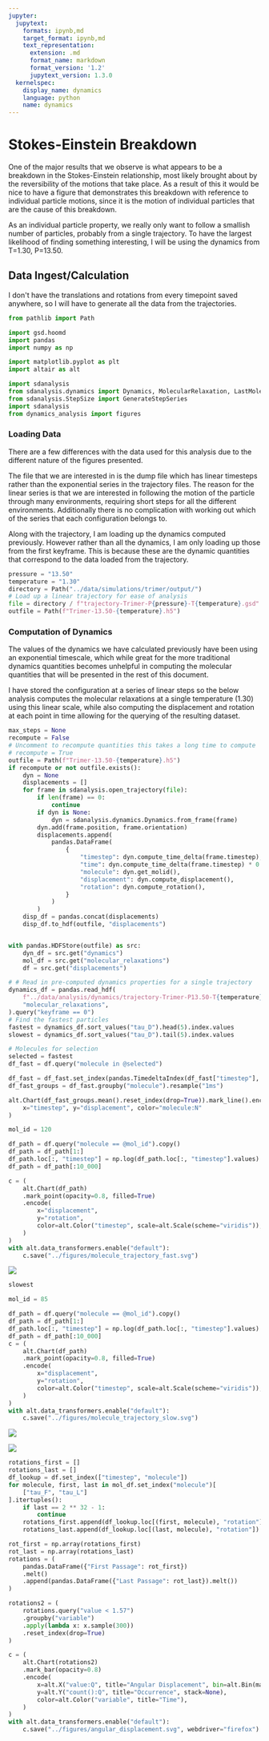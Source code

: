 ```yaml
---
jupyter:
  jupytext:
    formats: ipynb,md
    target_format: ipynb,md
    text_representation:
      extension: .md
      format_name: markdown
      format_version: '1.2'
      jupytext_version: 1.3.0
  kernelspec:
    display_name: dynamics
    language: python
    name: dynamics
---
```


# Stokes-Einstein Breakdown


One of the major results that we observe
is what appears to be a breakdown
in the Stokes-Einstein relationship,
most likely brought about by the reversibility of
the motions that take place.
As a result of this it would be nice to have
a figure that demonstrates this breakdown
with reference to individual particle motions,
since it is the motion of individual particles
that are the cause of this breakdown.

As an individual particle property,
we really only want to follow a smallish number of particles,
probably from a single trajectory.
To have the largest likelihood of
finding something interesting,
I will be using the dynamics from T=1.30, P=13.50.


## Data Ingest/Calculation


I don't have the translations and rotations from
every timepoint saved anywhere,
so I will have to generate all the data
from the trajectories.

```python
from pathlib import Path

import gsd.hoomd
import pandas
import numpy as np

import matplotlib.pyplot as plt
import altair as alt

import sdanalysis
from sdanalysis.dynamics import Dynamics, MolecularRelaxation, LastMolecularRelaxation
from sdanalysis.StepSize import GenerateStepSeries
import sdanalysis
from dynamics_analysis import figures

```

### Loading Data

There are a few differences with the data used for this analysis
due to the different nature of the figures presented.

The file that we are interested in is the dump file which has linear timesteps
rather than the exponential series in the trajectory files.
The reason for the linear series is that we are interested in
following the motion of the particle through many environments,
requiring short steps for all the different environments.
Additionally there is no complication with working out
which of the series that each configuration belongs to.

Along with the trajectory,
I am loading up the dynamics computed previously.
However rather than all the dynamics,
I am only loading up those from the first keyframe.
This is because these are the dynamic quantities that
correspond to the data loaded from the trajectory.

```python
pressure = "13.50"
temperature = "1.30"
directory = Path("../data/simulations/trimer/output/")
# Load up a linear trajectory for ease of analysis
file = directory / f"trajectory-Trimer-P{pressure}-T{temperature}.gsd"
outfile = Path(f"Trimer-13.50-{temperature}.h5")
```

### Computation of Dynamics

The values of the dynamics we have calculated previously
have been using an exponential timescale,
which while great for the more traditional dynamics quantities
becomes unhelpful in computing the molecular quantities
that will be presented in the rest of this document.

I have stored the configuration at a series of linear steps
so the below analysis computes the molecular relaxations
at a single temperature (1.30) using this linear scale,
while also computing the displacement and rotation
at each point in time allowing for the querying of the resulting dataset.

```python
max_steps = None
recompute = False
# Uncomment to recompute quantities this takes a long time to compute
# recompute = True
outfile = Path(f"Trimer-13.50-{temperature}.h5")
if recompute or not outfile.exists():
    dyn = None
    displacements = []
    for frame in sdanalysis.open_trajectory(file):
        if len(frame) == 0:
            continue
        if dyn is None:
            dyn = sdanalysis.dynamics.Dynamics.from_frame(frame)
        dyn.add(frame.position, frame.orientation)
        displacements.append(
            pandas.DataFrame(
                {
                    "timestep": dyn.compute_time_delta(frame.timestep),
                    "time": dyn.compute_time_delta(frame.timestep) * 0.005,
                    "molecule": dyn.get_molid(),
                    "displacement": dyn.compute_displacement(),
                    "rotation": dyn.compute_rotation(),
                }
            )
        )
    disp_df = pandas.concat(displacements)
    disp_df.to_hdf(outfile, "displacements")


with pandas.HDFStore(outfile) as src:
    dyn_df = src.get("dynamics")
    mol_df = src.get("molecular_relaxations")
    df = src.get("displacements")
```

```python
# # Read in pre-computed dynamics properties for a single trajectory
dynamics_df = pandas.read_hdf(
    f"../data/analysis/dynamics/trajectory-Trimer-P13.50-T{temperature}.h5",
    "molecular_relaxations",
).query("keyframe == 0")
# Find the fastest particles
fastest = dynamics_df.sort_values("tau_D").head(5).index.values
slowest = dynamics_df.sort_values("tau_D").tail(5).index.values

# Molecules for selection
selected = fastest
df_fast = df.query("molecule in @selected")
```

```python
df_fast = df_fast.set_index(pandas.TimedeltaIndex(df_fast["timestep"], unit="ns"))
df_fast_groups = df_fast.groupby("molecule").resample("1ms")
```

```python
alt.Chart(df_fast_groups.mean().reset_index(drop=True)).mark_line().encode(
    x="timestep", y="displacement", color="molecule:N"
)
```

```python
mol_id = 120

df_path = df.query("molecule == @mol_id").copy()
df_path = df_path[1:]
df_path.loc[:, "timestep"] = np.log(df_path.loc[:, "timestep"].values)
df_path = df_path[:10_000]

c = (
    alt.Chart(df_path)
    .mark_point(opacity=0.8, filled=True)
    .encode(
        x="displacement",
        y="rotation",
        color=alt.Color("timestep", scale=alt.Scale(scheme="viridis")),
    )
)
with alt.data_transformers.enable("default"):
    c.save("../figures/molecule_trajectory_fast.svg")
```

![](../figures/molecule_trajectory_fast.svg)

```python
slowest
```

```python
mol_id = 85

df_path = df.query("molecule == @mol_id").copy()
df_path = df_path[1:]
df_path.loc[:, "timestep"] = np.log(df_path.loc[:, "timestep"].values)
df_path = df_path[:10_000]
c = (
    alt.Chart(df_path)
    .mark_point(opacity=0.8, filled=True)
    .encode(
        x="displacement",
        y="rotation",
        color=alt.Color("timestep", scale=alt.Scale(scheme="viridis")),
    )
)
with alt.data_transformers.enable("default"):
    c.save("../figures/molecule_trajectory_slow.svg")
```

![](../figures/molecule_trajectory_fast.svg)


![](../figures/molecule_trajectory.svg)

```python
rotations_first = []
rotations_last = []
df_lookup = df.set_index(["timestep", "molecule"])
for molecule, first, last in mol_df.set_index("molecule")[
    ["tau_F", "tau_L"]
].itertuples():
    if last == 2 ** 32 - 1:
        continue
    rotations_first.append(df_lookup.loc[(first, molecule), "rotation"])
    rotations_last.append(df_lookup.loc[(last, molecule), "rotation"])
```

```python
rot_first = np.array(rotations_first)
rot_last = np.array(rotations_last)
rotations = (
    pandas.DataFrame({"First Passage": rot_first})
    .melt()
    .append(pandas.DataFrame({"Last Passage": rot_last}).melt())
)
```

```python
rotations2 = (
    rotations.query("value < 1.57")
    .groupby("variable")
    .apply(lambda x: x.sample(300))
    .reset_index(drop=True)
)
```

```python
c = (
    alt.Chart(rotations2)
    .mark_bar(opacity=0.8)
    .encode(
        x=alt.X("value:Q", title="Angular Displacement", bin=alt.Bin(maxbins=10)),
        y=alt.Y("count():Q", title="Occurrence", stack=None),
        color=alt.Color("variable", title="Time"),
    )
)
with alt.data_transformers.enable("default"):
    c.save("../figures/angular_displacement.svg", webdriver="firefox")
```
